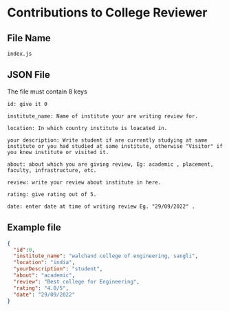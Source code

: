 # Contributions to College Reviewer

## File Name
`index.js`

## JSON File 

The file must contain 8 keys

```
id: give it 0
```

``` 
institute_name: Name of institute your are writing review for.
```
``` 
location: In which country institute is loacated in.
```
```
your description: Write student if are currently studying at same institute or you had studied at same institute, otherwise "Visitor" if you know institute or visited it.
```
```
about: about which you are giving review, Eg: academic , placement, faculty, infrastructure, etc.
```
```
review: write your review about institute in here.
```
```
rating: give rating out of 5.
```
```
date: enter date at time of writing review Eg. "29/09/2022" .
```

## Example file

```json
{
  "id":0,
  "institute_name": "walchand college of engineering, sangli",
  "location": "india",
  "yourDescription": "student",
  "about": "academic",
  "review": "Best college for Engineering",
  "rating": "4.0/5",
  "date": "29/09/2022"
}
```
